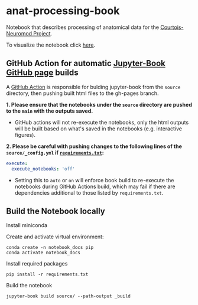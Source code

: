 # anat-processing-book

Notebook that describes processing of anatomical data for the [Courtois-Neuromod Project](https://www.cneuromod.ca/). 

To visualize the notebook click [here](https://courtois-neuromod.github.io/anat-processing-book/).

## GitHub Action for automatic [Jupyter-Book GitHub page](https://courtois-neuromod.github.io/anat-processing-book/index.html) builds

A [GitHub Action](https://github.com/courtois-neuromod/anat-processing-book/blob/main/.github/workflows/main.yml) is responsible for bulding jupyter-book from the `source` directory, then pushing built html files to the gh-pages branch. 

**1. Please ensure that the notebooks under the `source` directory are pushed to the `main` with the outputs saved.**

* GitHub actions will not re-execute the notebooks, only the html outputs will be built based on what's saved in the notebooks (e.g. interactive figures). 

**2. Please be careful with pushing changes to the following lines of the `source/_config.yml` if [`requirements.txt`](https://github.com/courtois-neuromod/anat-processing-book/blob/main/requirements.txt):**

```yaml
execute:
  execute_notebooks: 'off'
```

* Setting this to `auto` or `on` will enforce book build to re-execute the notebooks during GitHub Actions build, which may fail if there are dependencies additional to those listed by `requirements.txt`. 

## Build the Notebook locally

Install miniconda

Create and activate virtual environment:
~~~
conda create -n notebook_docs pip
conda activate notebook_docs
~~~

Install required packages
~~~
pip install -r requirements.txt
~~~

Build the notebook
~~~
jupyter-book build source/ --path-output _build
~~~
